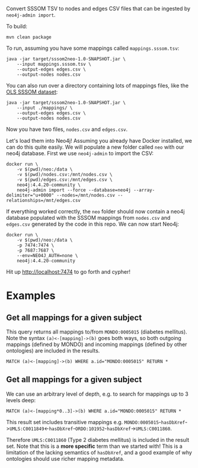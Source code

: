 Convert SSSOM TSV to nodes and edges CSV files that can be ingested by `neo4j-admin import`.

To build:

    mvn clean package

To run, assuming you have some mappings called `mappings.sssom.tsv`:

    java -jar target/sssom2neo-1.0-SNAPSHOT.jar \
        --input mappings.sssom.tsv \
        --output-edges edges.csv \
        --output-nodes nodes.csv

You can also run over a directory containing lots of mappings files, like the [OLS SSSOM dataset](https://www.ebi.ac.uk/ols4/downloads):

    java -jar target/sssom2neo-1.0-SNAPSHOT.jar \
        --input ./mappings/ \
        --output-edges edges.csv \
        --output-nodes nodes.csv

Now you have two files, `nodes.csv` and `edges.csv`.

Let's load them into Neo4j! Assuming you already have Docker installed, we can do this quite easily. We will populate a new
folder called `neo` with our neo4j database. First we use `neo4j-admin` to import the CSV:

    docker run \
        -v $(pwd)/neo:/data \
        -v $(pwd)/nodes.csv:/mnt/nodes.csv \
        -v $(pwd)/edges.csv:/mnt/edges.csv \
        neo4j:4.4.20-community \
        neo4j-admin import --force --database=neo4j --array-delimiter="u+0000" --nodes=/mnt/nodes.csv --relationships=/mnt/edges.csv
 
If everything worked correctly, the `neo` folder should now contain a neo4j database populated with the SSSOM mappings
from `nodes.csv` and `edges.csv` generated by the code in this repo. We can now start Neo4j:

    docker run \
        -v $(pwd)/neo:/data \
        -p 7474:7474 \
        -p 7687:7687 \
        --env=NEO4J_AUTH=none \
        neo4j:4.4.20-community

Hit up [http://localhost:7474](http://localhost:7474) to go forth and cypher!

<h1>Examples</h1>

<h2>Get all mappings for a given subject</h2>

This query returns all mappings to/from `MONDO:0005015` (diabetes mellitus). Note the syntax `(a)<-[mapping]->(b)` goes both ways, so both
outgoing mappings (defined by MONDO) and incoming mappings (defined by other ontologies) are included in the results.

```cypher
MATCH (a)<-[mapping]->(b) WHERE a.id="MONDO:0005015" RETURN *
```

<h2>Get all mappings for a given subject</h2>

We can use an arbitrary level of depth, e.g. to search for mappings up to 3 levels deep:

```cypher
MATCH (a)<-[mapping*0..3]->(b) WHERE a.id="MONDO:0005015" RETURN *
```

This result set includes transitive mappings e.g. `MONDO:0005015`-`hasDbXref`->`UMLS:C0011849`<-`hasDbXref`-`ORDO:101952`-`hasDbXref`->`UMLS:C0011860`.

Therefore `UMLS:C0011860` (Type 2 diabetes mellitus) is included in the result set. Note that this is a **more specific** term than we started with!
This is a limitation of the lacking semantics of `hasDbXref`, and a good example of why ontologies should use richer mapping metadata.










